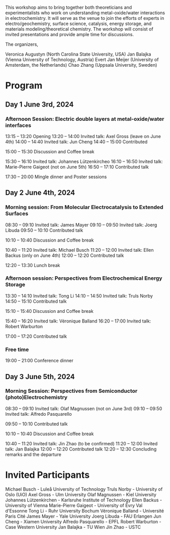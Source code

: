 This workshop aims to bring together both theoreticians and experimentalists who work on understanding metal-oxide/water interactions in electrochemistry. It will serve as the venue to join the efforts of experts in electro/geochemistry, surface science, catalysis, energy storage, and materials modeling/theoretical chemistry. The workshop will consist of invited presentations and provide ample time for discussions. 

The organizers,


Veronica Augustyn  (North Carolina State University, USA)
Jan Balajka (Vienna University of Technology, Austria)
Evert Jan Meijer (University of Amsterdam, the Netherlands)
Chao Zhang (Uppsala University, Sweden)


# Program


## Day 1 June 3rd, 2024
 
 
### Afternoon Session: Electric double layers at metal-oxide/water interfaces
                                                     
13:15 – 13:20 Opening
13:20 – 14:00 Invited talk: Axel Gross (leave on June 4th)
14:00 – 14:40 Invited talk: Jun Cheng
14:40 – 15:00 Contributed 

15:00 – 15:30 Discussion and Coffee break

15:30 – 16:10 Invited talk: Johannes Lützenkircheo
16:10 – 16:50 Invited talk: Marie-Pierre Gaigeot (not on June 5th)
16:50 – 17:10 Contributed talk

17:30 – 20:00 Mingle dinner and Poster sessions
 
## Day 2 June 4th, 2024
 
### Morning session: From Molecular Electrocatalysis to Extended Surfaces

 
08:30 – 09:10 Invited talk: James Mayer
09:10 – 09:50 Invited talk: Joerg Libuda
09:50 – 10:10 Contributed talk 

10:10 – 10:40 Discussion and Coffee break

10:40 – 11:20 Invited talk: Michael Busch
11:20 – 12:00 Invited talk: Ellen Backus (only on June 4th)
12:00 – 12:20 Contributed talk

12:20 – 13:30 Lunch break

 
### Afternoon session:  Perspectives from Electrochemical Energy Storage 
 
13:30 – 14:10 Invited talk: Tong Li
14:10 – 14:50 Invited talk: Truls Norby
14:50 – 15:10 Contributed talk

15:10 – 15:40 Discussion and Coffee break

15:40 – 16:20 Invited talk: Véronique Balland
16:20 – 17:00 Invited talk: Robert Warburton

17:00 – 17:20 Contributed talk
                                                     
### Free time
19:00 – 21:00 Conference dinner
 
## Day 3 June 5th, 2024
 
### Morning Session: Perspectives from Semiconductor (photo)Electrochemistry
 
08:30 – 09:10 Invited talk: Olaf Magnussen (not on June 3rd)
09:10 – 09:50 Invited talk: Alfredo Pasquarello

09:50 – 10:10 Contributed talk 

10:10 – 10:40 Discussion and Coffee break

10:40 – 11:20 Invited talk: Jin Zhao (to be confirmed)
11:20 – 12:00 Invited talk: Jan Balajka
12:00 – 12:20 Contributed talk
12:20 – 12:30 Concluding remarks and the departure 

# Invited Participants
Michael Busch - Luleå University of Technology
Truls Norby - University of Oslo (UiO)
Axel Gross - Ulm University
Olaf Magnussen - Kiel University
Johannes Lützenkirchen - Karlsruhe Institute of Technology
Ellen Backus - University of Vienna
Marie-Pierre Gaigeot - University of Évry Val d'Essonne
Tong Li - Ruhr University Bochum
Véronique Balland - Université Paris Cité
James Mayer - Yale University
Joerg Libuda - FAU Erlangen
Jun Cheng - Xiamen University
Alfredo Pasquarello - EPFL
Robert Warburton - Case Western University
Jan Balajka - TU Wien
Jin Zhao - USTC

